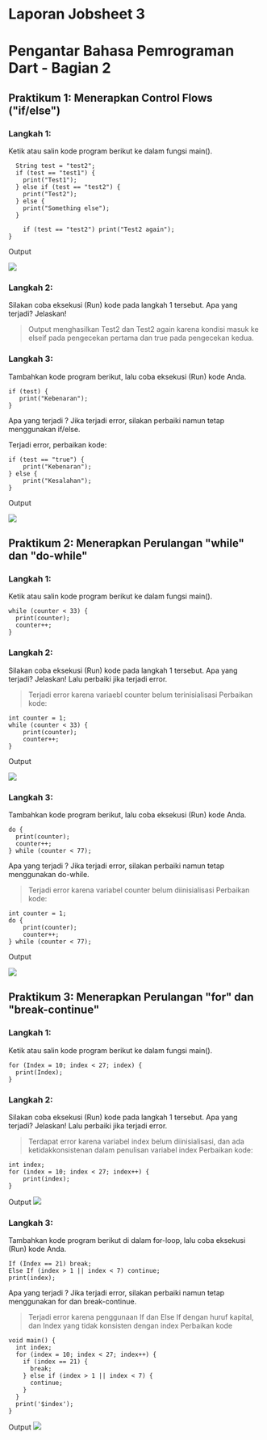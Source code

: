 # Laporan Jobsheet 3
# Pengantar Bahasa Pemrograman Dart - Bagian 2
## Praktikum 1: Menerapkan Control Flows ("if/else")
### Langkah 1: 
Ketik atau salin kode program berikut ke dalam fungsi main().
``` void main() {
  String test = "test2";
  if (test == "test1") {
    print("Test1");
  } else if (test == "test2") {
    print("Test2");
  } else {
    print("Something else");
  }

    if (test == "test2") print("Test2 again");
}
```
Output

<img src="image/1.png">

### Langkah 2:
Silakan coba eksekusi (Run) kode pada langkah 1 tersebut. Apa yang terjadi? Jelaskan!

> Output menghasilkan Test2 dan Test2 again karena kondisi masuk ke elseif pada pengecekan pertama dan true pada pengecekan kedua.

### Langkah 3: 
Tambahkan kode program berikut, lalu coba eksekusi (Run) kode Anda.

``` String test = "true";
if (test) {
   print("Kebenaran");
} 
```
Apa yang terjadi ? Jika terjadi error, silakan perbaiki namun tetap menggunakan if/else.

Terjadi error, perbaikan kode:
```String test = "true";
if (test == "true") {
    print("Kebenaran");
} else {
    print("Kesalahan");
}
```
Output

<img src="image/1.3.png">


## Praktikum 2: Menerapkan Perulangan "while" dan "do-while"

### Langkah 1:
Ketik atau salin kode program berikut ke dalam fungsi main().
```
while (counter < 33) {
  print(counter);
  counter++;
}
```
### Langkah 2: 
Silakan coba eksekusi (Run) kode pada langkah 1 tersebut. Apa yang terjadi? Jelaskan! Lalu perbaiki jika terjadi error.

> Terjadi error karena variaebl counter belum terinisialisasi
Perbaikan kode:

```
int counter = 1;
while (counter < 33) {
    print(counter);
    counter++;
}
```
Output

<img src="image/2.2.png">

### Langkah 3:
Tambahkan kode program berikut, lalu coba eksekusi (Run) kode Anda.
```
do {
  print(counter);
  counter++;
} while (counter < 77);
```
Apa yang terjadi ? Jika terjadi error, silakan perbaiki namun tetap menggunakan do-while.

> Terjadi error karena variabel counter belum diinisialisasi
Perbaikan kode:
```
int counter = 1;
do {
    print(counter);
    counter++;
} while (counter < 77);
```
Output

<img src="image/2.3.png">

## Praktikum 3: Menerapkan Perulangan "for" dan "break-continue"

### Langkah 1:
Ketik atau salin kode program berikut ke dalam fungsi main().
```
for (Index = 10; index < 27; index) {
  print(Index);
}
```
### Langkah 2:
Silakan coba eksekusi (Run) kode pada langkah 1 tersebut. Apa yang terjadi? Jelaskan! Lalu perbaiki jika terjadi error.

> Terdapat error karena variabel index belum diinisialisasi, dan ada ketidakkonsistenan dalam penulisan variabel index
Perbaikan kode:
```
int index;
for (index = 10; index < 27; index++) {
    print(index);
}
```
Output
<img src="image/3.2.png">

### Langkah 3:
Tambahkan kode program berikut di dalam for-loop, lalu coba eksekusi (Run) kode Anda.
```
If (Index == 21) break;
Else If (index > 1 || index < 7) continue;
print(index);
```
Apa yang terjadi ? Jika terjadi error, silakan perbaiki namun tetap menggunakan for dan break-continue.

>Terjadi error karena penggunaan If dan Else If dengan huruf kapital, dan Index yang tidak konsisten dengan index
Perbaikan kode
```
void main() {
  int index;
  for (index = 10; index < 27; index++) {
    if (index == 21) {
      break;
    } else if (index > 1 || index < 7) {
      continue;
    }
  }
  print('$index');
}
```
Output
<img src="image/3.3.png">




